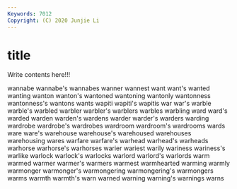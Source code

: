 ```yaml
---
Keywords: 7012
Copyright: (C) 2020 Junjie Li
---
```


# title

Write contents here!!!

wannabe 
wannabe's 
wannabes 
wanner 
wannest 
want 
want's
wanted 
wanting 
wanton 
wanton's 
wantoned 
wantoning 
wantonly 
wantonness 
wantonness's 
wantons
wants 
wapiti 
wapiti's 
wapitis 
war 
war's 
warble 
warble's 
warbled 
warbler
warbler's 
warblers 
warbles 
warbling 
ward 
ward's 
warded 
warden 
warden's 
wardens
warder 
warder's 
warders 
warding 
wardrobe 
wardrobe's 
wardrobes 
wardroom 
wardroom's 
wardrooms
wards 
ware 
ware's 
warehouse 
warehouse's 
warehoused 
warehouses 
warehousing 
wares 
warfare
warfare's 
warhead 
warhead's 
warheads 
warhorse 
warhorse's 
warhorses 
warier 
wariest 
warily
wariness 
wariness's 
warlike 
warlock 
warlock's 
warlocks 
warlord 
warlord's 
warlords 
warm
warmed 
warmer 
warmer's 
warmers 
warmest 
warmhearted 
warming 
warmly 
warmonger 
warmonger's
warmongering 
warmongering's 
warmongers 
warms 
warmth 
warmth's 
warn 
warned 
warning 
warning's
warnings 
warns 
